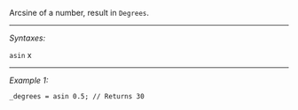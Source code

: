 Arcsine of a number, result in `Degrees`.


---
*Syntaxes:*

`asin` x

---
*Example 1:*

```sqf
_degrees = asin 0.5; // Returns 30
```